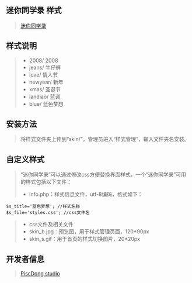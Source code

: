迷你同学录 样式
-------------
>[迷你同学录](http://mini_class.piscdong.com/)

样式说明
-------------
>* 2008/  2008
>* jeans/	牛仔裤
>* love/	情人节
>* newyear/	新年
>* xmas/	圣诞节
>* landiao/	蓝调
>* blue/	蓝色梦想

安装方法
-------------
>将样式文件夹上传到“skin/”，管理员进入“样式管理”，输入文件夹名安装。

自定义样式
-------------
>“迷你同学录”可以通过修改css方便替换界面样式，一个“迷你同学录”可用的样式包括以下文件：
>* info.php：样式信息文件，utf-8编码，格式如下：

```
$s_title='蓝色梦想'; //样式名称
$s_file='styles.css'; //css文件名
```

>* css文件及相关文件
>* skin_b.jpg：预览图，用于样式管理页面，120*90px
>* skin_s.gif：用于首页的样式切换图片，20*20px

开发者信息
-------------
>[PiscDong studio](http://www.piscdong.com/)
